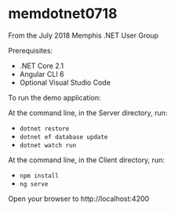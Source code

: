 # memdotnet0718
From the July 2018 Memphis .NET User Group

Prerequisites:
 * .NET Core 2.1
 * Angular CLI 6
 * Optional Visual Studio Code

To run the demo application:

  At the command line, in the Server directory, run:
   * `dotnet restore`
   * `dotnet ef database update`
   * `dotnet watch run`
   
  At the command line, in the Client directory, run:
   * `npm install`
   * `ng serve`
   
  Open your browser to http://localhost:4200
